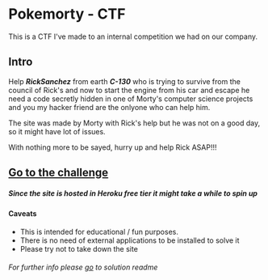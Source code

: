 # Pokemorty - CTF

This is a CTF I've made to an internal competition we had on our company.

## Intro

Help ***RickSanchez*** from earth ***C-130*** who is trying to survive from the council of Rick's and now to start the engine from his car and escape he need a code secretly hidden in one of Morty's computer science projects and you my hacker friend are the onlyone who can help him.

The site was made by Morty with Rick's help but he was not on a good day, so it might have lot of issues.

With nothing more to be sayed, hurry up and help Rick ASAP!!!

## [Go to the challenge](https://pokemorty.herokuapp.com/ "pokemorty")

##### Since the site is hosted in Heroku free tier it might take a while to spin up

#### Caveats
- This is intended for educational / fun purposes.
- There is no need of external applications to be installed to solve it
- Please try not to take down the site

###### For further info please [go](https://github.com/buscoma/pokemorty/tree/master/doc/solution "solution") to solution readme